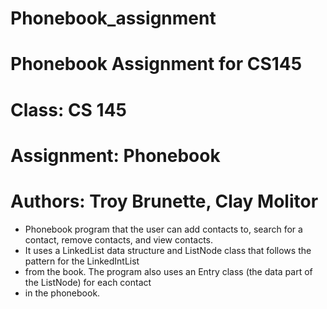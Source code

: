 # Phonebook_assignment
# Phonebook Assignment for CS145
# Class: CS 145
# Assignment: Phonebook
# Authors: Troy Brunette, Clay Molitor
- Phonebook program that the user can add contacts to, search for a contact, remove contacts, and view contacts.
- It uses a LinkedList data structure and ListNode class that follows the pattern for the LinkedIntList
- from the book. The program also uses an Entry class (the data part of the ListNode) for each contact
- in the phonebook.
